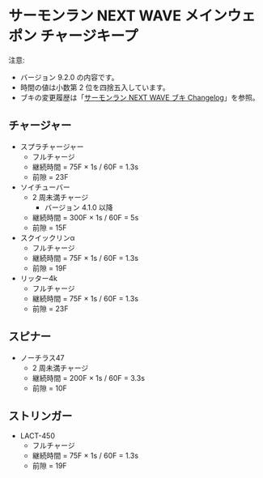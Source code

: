 # サーモンラン NEXT WAVE メインウェポン チャージキープ

注意:

- バージョン 9.2.0 の内容です。
- 時間の値は小数第 2 位を四捨五入しています。
- ブキの変更履歴は「[サーモンラン NEXT WAVE ブキ Changelog](../CHANGELOG.md)」を参照。

## チャージャー

- スプラチャージャー
	- フルチャージ
	- 継続時間 = 75F × 1s / 60F = 1.3s
	- 前隙 = 23F
- ソイチューバー
	- 2 周未満チャージ
		- バージョン 4.1.0 以降
	- 継続時間 = 300F × 1s / 60F = 5s
	- 前隙 = 15F
- スクイックリンα
	- フルチャージ
	- 継続時間 = 75F × 1s / 60F = 1.3s
	- 前隙 = 19F
- リッター4k
	- フルチャージ
	- 継続時間 = 75F × 1s / 60F = 1.3s
	- 前隙 = 23F

## スピナー

- ノーチラス47
	- 2 周未満チャージ
	- 継続時間 = 200F × 1s / 60F = 3.3s
	- 前隙 = 10F

## ストリンガー

- LACT-450
	- フルチャージ
	- 継続時間 = 75F × 1s / 60F = 1.3s
	- 前隙 = 19F
